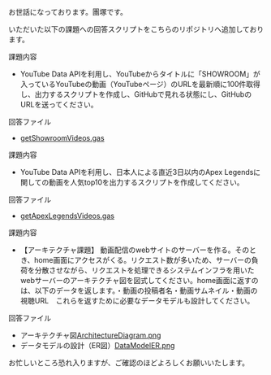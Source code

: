 
お世話になっております。團塚です。

いただいた以下の課題への回答スクリプトをこちらのリポジトリへ追加しております。

課題内容

- YouTube Data APIを利用し、YouTubeからタイトルに「SHOWROOM」が入っているYouTubeの動画（YouTubeページ）のURLを最新順に100件取得し、出力するスクリプトを作成し、GitHubで見れる状態にし、GitHubのURLを送ってください。

回答ファイル
- [getShowroomVideos.gas](./getShowroomVideos.gas)

課題内容

- YouTube Data APIを利用し、日本人による直近3日以内のApex Legendsに関しての動画を人気top10を出力するスクリプトを作成してください。

回答ファイル
- [getApexLegendsVideos.gas](./getApexLegendsVideos.gas)

課題内容

- 【アーキテクチャ課題】
動画配信のwebサイトのサーバーを作る。そのとき、home画面にアクセスがくる。リクエスト数が多いため、サーバーの負荷を分散させながら、リクエストを処理できるシステムインフラを用いたwebサーバーのアーキテクチャ図を図式してください。home画面に返すのは、以下のデータを返します。・動画の投稿者名・動画サムネイル・動画の視聴URL　これらを返すために必要なデータモデルも設計してください。

回答ファイル

- アーキテクチャ図[ArchitectureDiagram.png](./ArchitectureDiagram.png)
- データモデルの設計（ER図）[DataModelER.png](./DataModelER.png)

お忙しいところ恐れ入りますが、ご確認のほどよろしくお願いいたします。
